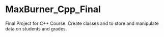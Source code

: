 # MaxBurner_Cpp_Final
Final Project for C++ Course. Create classes and to store and manipulate data on students and grades.
